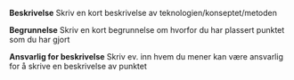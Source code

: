 **Beskrivelse**
Skriv en kort beskrivelse av teknologien/konseptet/metoden

**Begrunnelse**
Skriv en kort begrunnelse om hvorfor du har plassert punktet som du har gjort

**Ansvarlig for beskrivelse**
Skriv ev. inn hvem du mener kan være ansvarlig for å skrive en beskrivelse av punktet